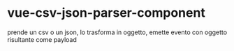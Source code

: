 # vue-csv-json-parser-component
prende un csv o un json, lo trasforma in oggetto, emette evento con oggetto risultante come payload
